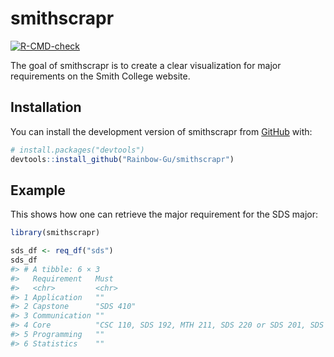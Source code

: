 
<!-- README.md is generated from README.Rmd. Please edit that file -->

# smithscrapr

<!-- badges: start -->

[![R-CMD-check](https://github.com/Rainbow-Gu/smithscrapr/actions/workflows/R-CMD-check.yaml/badge.svg)](https://github.com/Rainbow-Gu/smithscrapr/actions/workflows/R-CMD-check.yaml)
<!-- badges: end -->

The goal of smithscrapr is to create a clear visualization for major
requirements on the Smith College website.

## Installation

You can install the development version of smithscrapr from
[GitHub](https://github.com/) with:

``` r
# install.packages("devtools")
devtools::install_github("Rainbow-Gu/smithscrapr")
```

## Example

This shows how one can retrieve the major requirement for the SDS major:

``` r
library(smithscrapr)

sds_df <- req_df("sds")
sds_df
#> # A tibble: 6 × 3
#>   Requirement   Must                                                     Choose 
#>   <chr>         <chr>                                                    <chr>  
#> 1 Application   ""                                                       "A top…
#> 2 Capstone      "SDS 410"                                                ""     
#> 3 Communication ""                                                       "SDS 1…
#> 4 Core          "CSC 110, SDS 192, MTH 211, SDS 220 or SDS 201, SDS 291" ""     
#> 5 Programming   ""                                                       "CSC 2…
#> 6 Statistics    ""                                                       "SDS 2…
```
